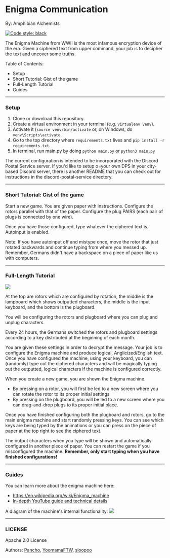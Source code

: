 # Enigma Communication
By: Amphibian Alchemists

[![Code style: black](https://img.shields.io/badge/code%20style-black-000000.svg)](https://github.com/psf/black)

The Enigma Machine from WWII is the most infamous encryption device of the era. Given a ciphered text from upper command, your job is to decipher the text and uncover some truths.

Table of Contents:
- Setup
- Short Tutorial: Gist of the game
- Full-Length Tutorial
- Guides

---
### Setup
1. Clone or download this repository.
2. Create a virtual environment in your terminal (e.g. `virtualenv venv`).
3. Activate it (`source venv/bin/activate` or, on Windows, do `venv\Scripts\activate`. 
4. Go to the top directory where `requirements.txt` lives and `pip install -r requirements.txt`.
5. In terminal, run main.py by doing `python main.py` or `python3 main.py`

The current configuration is intended to be incorporated with the Discord Postal Service server. If you'd like to setup o=your own DPS in your city-based Discord server, there is another README that you can check out for instructions in the discord-postal-service directory.

---
### Short Tutorial: Gist of the game
Start a new game. You are given paper with instructions. Configure the rotors parallel with that of the paper. Configure the plug PAIRS (each pair of plugs is connected by one wire).

Once you have those configured, type whatever the ciphered text is. Autoinput is enabled.

Note: If you have autoinput off and mistype once, move the rotor that just rotated backwards and continue typing from where you messed up. Remember, Germans didn't have a backspace on a piece of paper like us with computers.

---
### Full-Length Tutorial
![](https://ietp-web-cdn-eandt-cache.azureedge.net/0/2/c/4/5/9/02c4592c9a481871f93b30cdb914d341e22f547b.jpg)

At the top are rotors which are configured by rotation, the middle is the lampboard which shows outputted characters, the middle is the input keyboard, and the bottom is the plugboard.

You will be configuring the rotors and plugboard where you can plug and unplug characters.

Every 24 hours, the Germans switched the rotors and plugboard settings according to a key distributed at the beginning of each month.

You are given these settings in order to decrypt the message. Your job is to configure the Enigma machine and produce logical, Anglicized/English text. Once you have configured the machine, using your keyboard, you can (randomly) type out the ciphered characters and will be magically typing out the outputted, logical characters if the machine is configured correctly.

When you create a new game, you are shown the Enigma machine.

- By pressing on a rotor, you will first be led to a new screen where you can rotate the rotor to its proper initial settings
- By pressing on the plugboard, you will be led to a new screen where you can drag-and-drop plugs to its proper initial place.

Once you have finished configuring both the plugboard and rotors, go to the main enigma machine and start randomly pressing keys. You can see which keys are being typed by the animations or you can press on the piece of paper at the top right to see the ciphered text.

The output characters when you type will be shown and automatically configured in another piece of paper. You can restart the game if you misconfigured the machine. __Remember, only start typing when you have finished configurations!__

---
### Guides

You can learn more about the enigma machine here:
- https://en.wikipedia.org/wiki/Enigma_machine
- [In-depth YouTube guide and technical details](https://www.youtube.com/watch?v=GcI-YlFSGYo)

A diagram of the machine's internal functionality:
![](https://i.pinimg.com/originals/67/cc/c3/67ccc3a33d6fbbf4b2738e167b5cfa37.png)

---
### LICENSE
Apache 2.0 License

Authors: [Pancho](https://github.com/Franccisco), [YoomamaFTW](https://github.com/YoomamaFTW), [sloopoo](https://github.com/flextian)